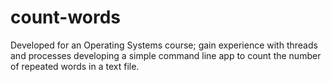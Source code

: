 # count-words

Developed for an Operating Systems course; gain experience with threads and processes developing a simple command line app to count the number of repeated words in a text file.
